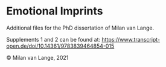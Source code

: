 # Emotional Imprints
Additional files for the PhD dissertation of Milan van Lange.

Supplements 1 and 2 can be found at: https://www.transcript-open.de/doi/10.14361/9783839464854-015 


© Milan van Lange, 2021
